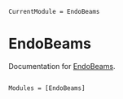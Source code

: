 ```@meta
CurrentModule = EndoBeams
```

# EndoBeams

Documentation for [EndoBeams](https://gitlab.emse.fr/pierrat/EndoBeams.jl).

```@index
```

```@autodocs
Modules = [EndoBeams]
```
